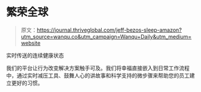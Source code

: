 # 繁荣全球

> 原文：<https://journal.thriveglobal.com/jeff-bezos-sleep-amazon?utm_source=wanqu.co&utm_campaign=Wanqu+Daily&utm_medium=website>

实时传送的连续健康状态

我们的平台让行为改变解决方案触手可及。我们将幸福直接嵌入到日常工作流程中，通过实时减压工具、鼓舞人心的讲故事和科学支持的微步骤来帮助您的员工建立更好的习惯。